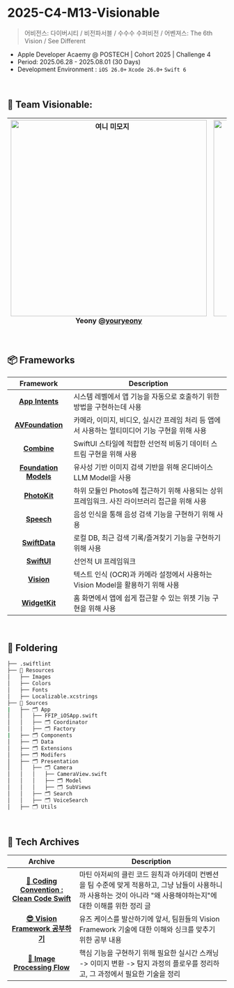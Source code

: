 # 2025-C4-M13-Visionable
> 어비전스: 다이버시티 / 비전파서블 / 수수수 수퍼비전 / 어벤져스: The 6th Vision / See Different

- Apple Developer Acaemy @ POSTECH | Cohort 2025 | Challenge 4
- Period: 2025.06.28 - 2025.08.01 (30 Days)
- Development Environment : `iOS 26.0+` `Xcode 26.0+` `Swift 6`

<br>

## 👀 Team Visionable:

| <img width="450" height="450" alt="여니 미모지" src="https://github.com/user-attachments/assets/4aaf350b-7d09-4234-a60a-9dd47d399d57" />   Yeony  [@youryeony](https://github.com/youryeony) | <img width="450" height="450" alt="쪼이 미모지" src="https://github.com/user-attachments/assets/dff69558-68fc-4c5d-afe9-4fe8b9bd3e97" /> Joy  [@superbigjoy](https://github.com/superbigjoy) | <img width="450" height="450" alt="노우 미모지" src="https://github.com/user-attachments/assets/cd6c9311-92d1-458c-8dc4-3c16e71fb4ce" /> Snow  [@Jikiim](https://github.com/Jikiim) | <img width="450" height="450" alt="후랑크 미모지" src="https://github.com/user-attachments/assets/11fd35ba-4c0e-4676-b6e0-a5cf7de52209"/> Frank  [@chxhyxn](https://github.com/chxhyxn) | <img width="450" height="450" alt="잼 미모지" src="https://github.com/user-attachments/assets/5e7ccfe5-08cc-4064-9009-a97b413a716a" /> Jam  [@jaminleee](https://github.com/jaminleee) | <img width="450" height="450" alt="미니 미모지" src="https://github.com/user-attachments/assets/e25d905b-66a8-496e-b044-a3deaf583c7a" /> Mini  [@mini-min](https://github.com/mini-min) | 
| :--: | :--: | :--: | :--: | :--: | :--: |

<br>

## 📦 Frameworks
| Framework | Description |
|:-----:|-----|
| [**App Intents**](https://developer.apple.com/documentation/appintents) | 시스템 레벨에서 앱 기능을 자동으로 호출하기 위한 방법을 구현하는데 사용 |
| [**AVFoundation**](https://developer.apple.com/documentation/avfoundation) | 카메라, 이미지, 비디오, 실시간 프레임 처리 등 앱에서 사용하는 멀티미디어 기능 구현을 위해 사용 |
| [**Combine**](https://developer.apple.com/documentation/combine) | SwiftUI 스타일에 적합한 선언적 비동기 데이터 스트림 구현을 위해 사용 |
| [**Foundation Models**](https://developer.apple.com/documentation/foundationmodels) | 유사성 기반 이미지 검색 기반을 위해 온디바이스 LLM Model을 사용 |
| [**PhotoKit**](https://developer.apple.com/documentation/photokit?language=objc) | 하위 모듈인 Photos에 접근하기 위해 사용되는 상위 프레임워크. 사진 라이브러리 접근을 위해 사용 |
| [**Speech**](https://developer.apple.com/documentation/swiftdata) | 음성 인식을 통해 음성 검색 기능을 구현하기 위해 사용 |
| [**SwiftData**](https://developer.apple.com/documentation/swiftdata) | 로컬 DB, 최근 검색 기록/즐겨찾기 기능을 구현하기 위해 사용 |
| [**SwiftUI**](https://developer.apple.com/swiftui) | 선언적 UI 프레임워크 |
| [**Vision**](https://developer.apple.com/documentation/vision) | 텍스트 인식 (OCR)과 카메라 설정에서 사용하는 Vision Model을 활용하기 위해 사용 |
| [**WidgetKit**](https://developer.apple.com/documentation/vision) | 홈 화면에서 앱에 쉽게 접근할 수 있는 위젯 기능 구현을 위해 사용 |


<br>

## 📂 Foldering
```bash
├── .swiftlint
├── 📁 Resources
│   ├── Images
│   ├── Colors
│   ├── Fonts
│   ├── Localizable.xcstrings
├── 📁 Sources
|   ├── 🗂️ App
│   │   ├── FFIP_iOSApp.swift
│   │   ├── 🗂️ Coordinator
│   │   ├── 🗂️ Factory
|   ├── 🗂️ Components
│   ├── 🗂️ Data
│   ├── 🗂️ Extensions
│   ├── 🗂️ Modifers
│   ├── 🗂️ Presentation
│   │   ├── 🗂️ Camera
│   │   │   ├── CameraView.swift
│   │   │   ├── 🗂️ Model
│   │   │   ├── 🗂️ SubViews
│   │   ├── 🗂️ Search
│   │   ├── 🗂️ VoiceSearch
│   ├── 🗂️ Utils
``` 

<br>

## 📑 Tech Archives
| Archive | Description |
| :----: |-----|
| [**🍎 Coding Convention : Clean Code Swift**](https://posacademy.notion.site/Coding-Convention-Clean-Code-Swift-21f2b843d5af806f84a1fa8024ffa761?source=copy_link) | 마틴 아저씨의 클린 코드 원칙과 아카데미 컨벤션을 팀 수준에 맞게 적용하고, 그냥 남들이 사용하니까 사용하는 것이 아니라 "왜 사용해야하는지"에 대한 이해를 위한 정리 글 |
| [**😎 Vision Framework 공부하기**](https://posacademy.notion.site/Vision-21e2b843d5af80a78ab9ccd2e0a86f3d?source=copy_link) | 유즈 케이스를 발산하기에 앞서, 팀원들의 Vision Framework 기술에 대한 이해와 싱크를 맞추기 위한 공부 내용 |
| [**🌠 Image Processing Flow**](https://posacademy.notion.site/2272b843d5af803db4f8ff6edc42b19c?source=copy_link) | 핵심 기능을 구현하기 위해 필요한 실시간 스캐닝 -> 이미지 변환 -> 탐지 과정의 플로우를 정리하고, 그 과정에서 필요한 기술을 정리 |
